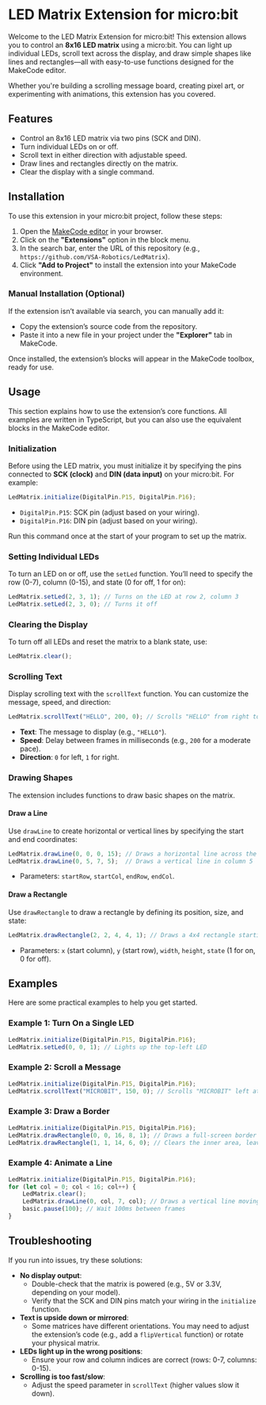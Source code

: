 # LED Matrix Extension for micro:bit

Welcome to the LED Matrix Extension for micro:bit! This extension allows you to control an **8x16 LED matrix** using a micro:bit. You can light up individual LEDs, scroll text across the display, and draw simple shapes like lines and rectangles—all with easy-to-use functions designed for the MakeCode editor.

Whether you're building a scrolling message board, creating pixel art, or experimenting with animations, this extension has you covered.

## Features
- Control an 8x16 LED matrix via two pins (SCK and DIN).
- Turn individual LEDs on or off.
- Scroll text in either direction with adjustable speed.
- Draw lines and rectangles directly on the matrix.
- Clear the display with a single command.

## Installation

To use this extension in your micro:bit project, follow these steps:

1. Open the [MakeCode editor](https://makecode.microbit.org/) in your browser.
2. Click on the **"Extensions"** option in the block menu.
3. In the search bar, enter the URL of this repository (e.g., `https://github.com/VSA-Robotics/LedMatrix`).
4. Click **"Add to Project"** to install the extension into your MakeCode environment.

### Manual Installation (Optional)
If the extension isn’t available via search, you can manually add it:
- Copy the extension’s source code from the repository.
- Paste it into a new file in your project under the **"Explorer"** tab in MakeCode.

Once installed, the extension’s blocks will appear in the MakeCode toolbox, ready for use.

## Usage

This section explains how to use the extension’s core functions. All examples are written in TypeScript, but you can also use the equivalent blocks in the MakeCode editor.

### Initialization
Before using the LED matrix, you must initialize it by specifying the pins connected to **SCK (clock)** and **DIN (data input)** on your micro:bit. For example:

```typescript
LedMatrix.initialize(DigitalPin.P15, DigitalPin.P16);
```

- `DigitalPin.P15`: SCK pin (adjust based on your wiring).
- `DigitalPin.P16`: DIN pin (adjust based on your wiring).

Run this command once at the start of your program to set up the matrix.

### Setting Individual LEDs
To turn an LED on or off, use the `setLed` function. You’ll need to specify the row (0-7), column (0-15), and state (0 for off, 1 for on):

```typescript
LedMatrix.setLed(2, 3, 1); // Turns on the LED at row 2, column 3
LedMatrix.setLed(2, 3, 0); // Turns it off
```

### Clearing the Display
To turn off all LEDs and reset the matrix to a blank state, use:

```typescript
LedMatrix.clear();
```

### Scrolling Text
Display scrolling text with the `scrollText` function. You can customize the message, speed, and direction:

```typescript
LedMatrix.scrollText("HELLO", 200, 0); // Scrolls "HELLO" from right to left at 200ms per frame
```

- **Text**: The message to display (e.g., `"HELLO"`).
- **Speed**: Delay between frames in milliseconds (e.g., `200` for a moderate pace).
- **Direction**: `0` for left, `1` for right.

### Drawing Shapes
The extension includes functions to draw basic shapes on the matrix.

#### Draw a Line
Use `drawLine` to create horizontal or vertical lines by specifying the start and end coordinates:

```typescript
LedMatrix.drawLine(0, 0, 0, 15); // Draws a horizontal line across the top row
LedMatrix.drawLine(0, 5, 7, 5);  // Draws a vertical line in column 5
```

- Parameters: `startRow`, `startCol`, `endRow`, `endCol`.

#### Draw a Rectangle
Use `drawRectangle` to draw a rectangle by defining its position, size, and state:

```typescript
LedMatrix.drawRectangle(2, 2, 4, 4, 1); // Draws a 4x4 rectangle starting at column 2, row 2
```

- Parameters: `x` (start column), `y` (start row), `width`, `height`, `state` (1 for on, 0 for off).

## Examples

Here are some practical examples to help you get started.

### Example 1: Turn On a Single LED
```typescript
LedMatrix.initialize(DigitalPin.P15, DigitalPin.P16);
LedMatrix.setLed(0, 0, 1); // Lights up the top-left LED
```

### Example 2: Scroll a Message
```typescript
LedMatrix.initialize(DigitalPin.P15, DigitalPin.P16);
LedMatrix.scrollText("MICROBIT", 150, 0); // Scrolls "MICROBIT" left at 150ms per frame
```

### Example 3: Draw a Border
```typescript
LedMatrix.initialize(DigitalPin.P15, DigitalPin.P16);
LedMatrix.drawRectangle(0, 0, 16, 8, 1); // Draws a full-screen border (all LEDs on)
LedMatrix.drawRectangle(1, 1, 14, 6, 0); // Clears the inner area, leaving a border
```

### Example 4: Animate a Line
```typescript
LedMatrix.initialize(DigitalPin.P15, DigitalPin.P16);
for (let col = 0; col < 16; col++) {
    LedMatrix.clear();
    LedMatrix.drawLine(0, col, 7, col); // Draws a vertical line moving across the matrix
    basic.pause(100); // Wait 100ms between frames
}
```

## Troubleshooting

If you run into issues, try these solutions:

- **No display output**: 
  - Double-check that the matrix is powered (e.g., 5V or 3.3V, depending on your model).
  - Verify that the SCK and DIN pins match your wiring in the `initialize` function.
- **Text is upside down or mirrored**: 
  - Some matrices have different orientations. You may need to adjust the extension’s code (e.g., add a `flipVertical` function) or rotate your physical matrix.
- **LEDs light up in the wrong positions**: 
  - Ensure your row and column indices are correct (rows: 0-7, columns: 0-15).
- **Scrolling is too fast/slow**: 
  - Adjust the speed parameter in `scrollText` (higher values slow it down).
